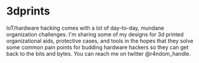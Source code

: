 # 3dprints
IoT/hardware hacking comes with a lot of day-to-day, mundane organization challenges.  I'm sharing some of my designs for 3d printed organizational aids, protective cases, and tools
in the hopes that they solve some common pain points for budding hardware hackers so they can get back to the bits and bytes.  You can reach me on twitter @r4ndom_handle.
